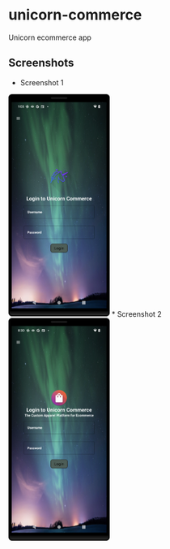 # unicorn-commerce
Unicorn ecommerce app

## Screenshots
* Screenshot 1
<img src="https://raw.githubusercontent.com/arunabhdas/unicorn-commerce/main/screenshots/screenshot_1.png" width="200"/>
* Screenshot 2
<img src="https://raw.githubusercontent.com/arunabhdas/unicorn-commerce/main/screenshots/screenshot_2.png" width="200"/>
